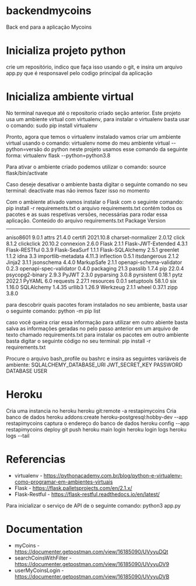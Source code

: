 # backendmycoins
Back end para a aplicação Mycoins

# Inicializa projeto python
crie um repositório, indico que faça isso usando o git, e insira um arquivo app.py que é responsavel pelo codigo principal da aplicação


# Inicializa ambiente virtual
No terminal naveque até o repositorio criado seção anterior.
Este projeto usa um ambiente virtual com virtualenv, para instalar o virtualenv basta usar o comando:
sudo pip install virtualenv

Pronto, agora que temos o virtualenv instalado vamos criar um ambiente virtual usando o comando:
virtualenv nome do meu ambiente virtual --python=versão do python
neste projeto usamos esse comando da seguinte forma:
virtualenv flask --python=python3.8

Para ativar o ambiente criado podemos utilizar o comando:
source flask/bin/activate 

Caso deseje desativar o ambiente basta digitar o seguinte comando no seu terminal:
deactivate
mas não iremos fazer isso no momento

Com o ambiente ativado vamos instalar o Flask com o seguinte comando: pip install -r requirements.txt
o arquivo requirements.txt contém todos os pacotes e as suas respetivas versões, necessárias para rodar essa aplicação.
Conteúdo do arquivo requirements.txt
Package                  Version
------------------------ ---------
aniso8601                9.0.1
attrs                    21.4.0
certifi                  2021.10.8
charset-normalizer       2.0.12
click                    8.1.2
clickclick               20.10.2
connexion                2.6.0
Flask                    2.1.1
Flask-JWT-Extended       4.3.1
Flask-RESTful            0.3.9
Flask-SeaSurf            1.1.1
Flask-SQLAlchemy         2.5.1
greenlet                 1.1.2
idna                     3.3
importlib-metadata       4.11.3
inflection               0.5.1
itsdangerous             2.1.2
Jinja2                   3.1.1
jsonschema               4.4.0
MarkupSafe               2.1.1
openapi-schema-validator 0.2.3
openapi-spec-validator   0.4.0
packaging                21.3
passlib                  1.7.4
pip                      22.0.4
psycopg2-binary          2.9.3
PyJWT                    2.3.0
pyparsing                3.0.8
pyrsistent               0.18.1
pytz                     2022.1
PyYAML                   6.0
requests                 2.27.1
resources                0.0.1
setuptools               58.1.0
six                      1.16.0
SQLAlchemy               1.4.35
urllib3                  1.26.9
Werkzeug                 2.1.1
wheel                    0.37.1
zipp                     3.8.0


para descobrir quais pacotes foram instalados no seu ambiente, basta usar o seguinte comando:
python -m pip list

caso você queira criar essa informação para utilizar em outro abiente basta salva as informações geradas no pelo passo anterior em um arquivo de texto chamado requirements.txt
para instalar os pacotes em outro ambiente basta digitar o seguinte código no seu terminal:
pip install -r requirements.txt


Procure o arquivo bash_profile ou bashrc e insira as seguintes variáveis de ambiente:
SQLALCHEMY_DATABASE_URI
JWT_SECRET_KEY
PASSWORD
DATABASE
USER

# Heroku
Cria uma instancia no heroku
heroku git:remote -a restapimycoins
Cria banco de dados
heroku addons:create heroku-postgresql:hobby-dev --app restapimycoins
captura o endereço do banco de dados
heroku config --app restapimycoins
deploy
git push heroku main
login
heroku login
logs
heroku logs --tail


# Referencias
 - virtualenv - https://pythonacademy.com.br/blog/python-e-virtualenv-como-programar-em-ambientes-virtuais
 - Flask - https://flask.palletsprojects.com/en/2.1.x/
 - Flask-Restful - https://flask-restful.readthedocs.io/en/latest/

Para inicializar o serviço de API de o seguinte comando:
python3 app.py

# Documentation
 - myCoins - https://documenter.getpostman.com/view/16185090/UVyyuDQt
 - searchCoinsWithFilter - https://documenter.getpostman.com/view/16185090/UVyyuDV9
 - userMyCoinsLogin - https://documenter.getpostman.com/view/16185090/UVyyuDVB

[comment]: <> (http://127.0.0.1:5000/coins)